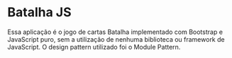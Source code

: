 ﻿# Batalha JS #

Essa aplicação é o jogo de cartas Batalha implementado com Bootstrap e JavaScript puro, sem a utilização de nenhuma biblioteca ou framework de JavaScript.
O design pattern utilizado foi o Module Pattern.